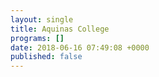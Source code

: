 ```yaml
---
layout: single
title: Aquinas College
programs: []
date: 2018-06-16 07:49:08 +0000
published: false
---
```

